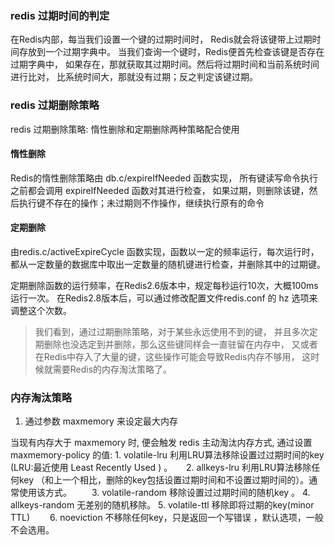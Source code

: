 ### redis 过期时间的判定
在Redis内部，每当我们设置一个键的过期时间时，
Redis就会将该键带上过期时间存放到一个过期字典中。
当我们查询一个键时，Redis便首先检查该键是否存在过期字典中，
如果存在，那就获取其过期时间。然后将过期时间和当前系统时间进行比对，
比系统时间大，那就没有过期；反之判定该键过期。

### redis 过期删除策略
redis 过期删除策略: 惰性删除和定期删除两种策略配合使用

#### 惰性删除
Redis的惰性删除策略由 db.c/expireIfNeeded 函数实现，
所有键读写命令执行之前都会调用 expireIfNeeded 函数对其进行检查，
如果过期，则删除该键，然后执行键不存在的操作；未过期则不作操作，继续执行原有的命令

#### 定期删除
由redis.c/activeExpireCycle 函数实现，函数以一定的频率运行，每次运行时，
都从一定数量的数据库中取出一定数量的随机键进行检查，并删除其中的过期键。

定期删除函数的运行频率，在Redis2.6版本中，规定每秒运行10次，大概100ms运行一次。
在Redis2.8版本后，可以通过修改配置文件redis.conf 的 hz 选项来调整这个次数。

>我们看到，通过过期删除策略，对于某些永远使用不到的键，
并且多次定期删除也没选定到并删除，那么这些键同样会一直驻留在内存中，
又或者在Redis中存入了大量的键，这些操作可能会导致Redis内存不够用，
这时候就需要Redis的内存淘汰策略了。

### 内存淘汰策略
 1. 通过参数 maxmemory <bytes> 来设定最大内存
 
 当现有内存大于 maxmemory 时, 便会触发 redis 主动淘汰内存方式, 通过设置 maxmemory-policy 的值:
     1. volatile-lru   利用LRU算法移除设置过过期时间的key (LRU:最近使用 Least Recently Used ) 。
 　  2. allkeys-lru   利用LRU算法移除任何key （和上一个相比，删除的key包括设置过期时间和不设置过期时间的）。通常使用该方式。
 　　3. volatile-random 移除设置过过期时间的随机key 。
     4. allkeys-random  无差别的随机移除。
     5. volatile-ttl   移除即将过期的key(minor TTL) 
 　　6. noeviction 不移除任何key，只是返回一个写错误 ，默认选项，一般不会选用。